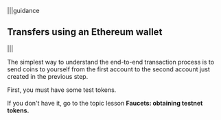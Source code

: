 |||guidance
## Transfers using an Ethereum wallet 

|||


The simplest way to understand the end-to-end transaction process is to send coins to yourself from the first account to the second account just created in the previous step.

First, you must have some test tokens.

If you don't have it, go to the topic lesson **Faucets: obtaining testnet tokens.**
